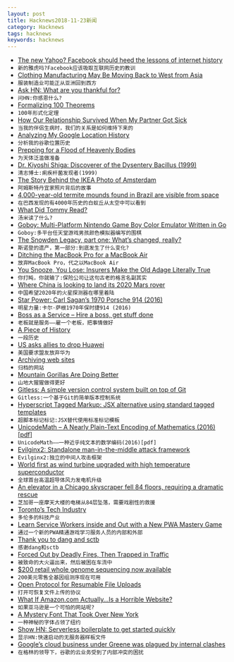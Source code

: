 ```yaml
---
layout: post
title: Hacknews2018-11-23新闻
category: Hacknews
tags: hacknews
keywords: hacknews
---
```




- [The new Yahoo? Facebook should heed the lessons of internet history](https://www.economist.com/business/2018/11/24/facebook-should-heed-the-lessons-of-internet-history)
- `新的雅虎吗?Facebook应该吸取互联网历史的教训`
- [Clothing Manufacturing May Be Moving Back to West from Asia](https://www.bloomberg.com/opinion/articles/2018-10-19/clothing-manufacturing-may-be-moving-back-to-west-from-asia)
- `服装制造业可能正从亚洲回到西方`
- [Ask HN: What are you thankful for?](item?id=18509717)
- `问HN:你感恩什么?`
- [Formalizing 100 Theorems](http://www.cs.ru.nl/~freek/100/)
- `100年形式化定理`
- [How Our Relationship Survived When My Partner Got Sick](https://www.menshealth.com/health/a25225033/male-caregivers/)
- `当我的伴侣生病时，我们的关系是如何维持下来的`
- [Analyzing My Google Location History](https://towardsdatascience.com/analyzing-my-google-location-history-d3a5c56c7b70?source)
- `分析我的谷歌位置历史`
- [Prepping for a Flood of Heavenly Bodies](https://www.quantamagazine.org/prepping-for-a-flood-of-heavenly-bodies-20181024/)
- `为天体泛滥做准备`
- [Dr. Kiyoshi Shiga: Discoverer of the Dysentery Bacillus (1999)](https://academic.oup.com/cid/article/29/5/1303/344334)
- `清志博士:痢疾杆菌发现者(1999)`
- [The Story Behind the IKEA Photo of Amsterdam](https://petapixel.com/2018/11/20/the-story-behind-that-ikea-photo-of-amsterdam/)
- `阿姆斯特丹宜家照片背后的故事`
- [4,000-year-old termite mounds found in Brazil are visible from space](https://www.eurekalert.org/pub_releases/2018-11/cp-4tm111318.php)
- `在巴西发现的有4000年历史的白蚁丘从太空中可以看到`
- [What Did Tommy Read?](https://www.the-tls.co.uk/articles/public/soldiers-reading-western-front/)
- `汤米读了什么?`
- [Goboy: Multi-Platform Nintendo Game Boy Color Emulator Written in Go](https://github.com/Humpheh/goboy)
- `Goboy:多平台任天堂游戏男孩颜色模拟器编写的围棋`
- [The Snowden Legacy, part one: What’s changed, really?](https://arstechnica.com/tech-policy/2018/11/the-snowden-legacy-part-one-whats-changed-really/)
- `斯诺登的遗产，第一部分:到底发生了什么变化?`
- [Ditching the MacBook Pro for a MacBook Air](http://bradfrost.com/blog/post/ditching-the-macbook-pro-for-a-macbook-air/)
- `放弃MacBook Pro，代之以MacBook Air`
- [You Snooze, You Lose: Insurers Make the Old Adage Literally True](https://www.propublica.org/article/you-snooze-you-lose-insurers-make-the-old-adage-literally-true)
- `你打盹，你就输了:保险公司让这句古老的格言名副其实`
- [Where China is looking to land its 2020 Mars rover](http://www.planetary.org/blogs/guest-blogs/china-2020-rover-sites.html)
- `中国希望2020年的火星探测器在哪里着陆`
- [Star Power: Carl Sagan’s 1970 Porsche 914 (2016)](https://barnfinds.com/star-power-carl-sagans-1970-porsche-914/)
- `明星力量:卡尔·萨根1970年保时捷914 (2016)`
- [Boss as a Service – Hire a boss, get stuff done](https://bossasaservice.life/)
- `老板就是服务——雇一个老板，把事情做好`
- [A Piece of History](http://www.os2museum.com/wp/a-piece-of-history/)
- `一段历史`
- [US asks allies to drop Huawei](https://www.nzherald.co.nz/business/news/article.cfm?c_id=3&amp;objectid=12165136)
- `美国要求盟友放弃华为`
- [Archiving web sites](https://lwn.net/Articles/766374/)
- `归档的网站`
- [Mountain Gorillas Are Doing Better](https://www.nytimes.com/2018/11/19/science/mountain-gorilla-endangered.html)
- `山地大猩猩做得更好`
- [Gitless: A simple version control system built on top of Git](https://gitless.com/)
- `Gitless:一个基于Git的简单版本控制系统`
- [Hyperscript Tagged Markup: JSX alternative using standard tagged templates](https://github.com/developit/htm)
- `超脚本标记标记:JSX替代使用标准标记模板`
- [UnicodeMath – A Nearly Plain-Text Encoding of Mathematics (2016) [pdf]](https://www.unicode.org/notes/tn28/UTN28-PlainTextMath-v3.1.pdf)
- `UnicodeMath——一种近乎纯文本的数学编码(2016)[pdf]`
- [Evilginx2: Standalone man-in-the-middle attack framework](https://github.com/kgretzky/evilginx2)
- `Evilginx2:独立的中间人攻击框架`
- [World first as wind turbine upgraded with high temperature superconductor](https://www.chemistryworld.com/news/world-first-as-wind-turbine-upgraded-with-high-temperature-superconductor/3009780.article)
- `全球首台高温超导体风力发电机升级`
- [An elevator in a Chicago skyscraper fell 84 floors, requiring a dramatic rescue](https://www.washingtonpost.com/nation/2018/11/19/i-believed-we-were-going-die-an-elevator-chicago-skyscraper-fell-floors-requiring-dramatic-rescue-six-people/)
- `芝加哥一座摩天大楼的电梯从84层坠落，需要戏剧性的救援`
- [Toronto’s Tech Industry](https://blog.brainstation.io/5-reasons-why-torontos-tech-industry-continues-to-soar/)
- `多伦多的科技产业`
- [Learn Service Workers inside and Out with a New PWA Mastery Game](https://serviceworkies.com/)
- `通过一个新的PWA精通游戏学习服务人员的内部和外部`
- [Thank you to dang and sctb](item?id=18512304)
- `感谢dang和sctb`
- [Forced Out by Deadly Fires, Then Trapped in Traffic](https://www.nytimes.com/2018/11/11/us/california-fire-paradise.html)
- `被致命的大火逼出来，然后被困在车流中`
- [$200 retail whole genome sequencing now available](https://us.dantelabs.com)
- `200美元零售全基因组测序现在可用`
- [Open Protocol for Resumable File Uploads](https://tus.io/)
- `打开可恢复文件上传的协议`
- [What If Amazon.com Actually…Is a Horrible Website?](https://www.buzzfeednews.com/article/katienotopoulos/amazon-website-sucks)
- `如果亚马逊是一个可怕的网站呢?`
- [A Mystery Font That Took Over New York](https://www.nytimes.com/interactive/2018/11/21/nyregion/new-york-storefronts-mystery-font.html)
- `一种神秘的字体占领了纽约`
- [Show HN: Serverless boilerplate to get started quickly](https://github.com/harijoe/serverless-boilerplate)
- `显示HN:快速启动的无服务器样板文件`
- [Google’s cloud business under Greene was plagued by internal clashes](https://www.cnbc.com/2018/11/21/google-cloud-plagued-by-internal-clashes-in-its-effort-to-catch-amazon.html)
- `在格林的领导下，谷歌的云业务受到了内部冲突的困扰`

